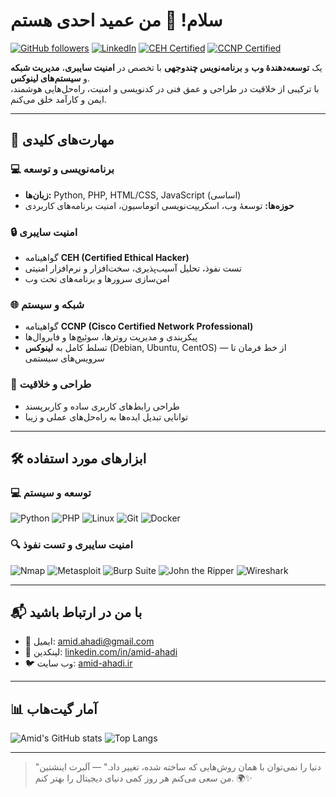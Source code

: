 # سلام! 👋 من عميد احدی هستم

[![GitHub followers](https://img.shields.io/github/followers/amid-ahadi?style=social)](https://github.com/amid-ahadi)
[![LinkedIn](https://img.shields.io/badge/LinkedIn-%230077B5.svg?logo=linkedin&logoColor=white)](https://www.linkedin.com/in/amid-ahadi-b9359514a/)
[![CEH Certified](https://img.shields.io/badge/CEH-Certified-%230056D6?logo=certification)](https://www.eccouncil.org/)
[![CCNP Certified](https://img.shields.io/badge/CCNP-Certified-%230056D6?logo=cisco)](https://www.cisco.com/)

یک **توسعه‌دهندهٔ وب** و **برنامه‌نویس چندوجهی** با تخصص در **امنیت سایبری**، **مدیریت شبکه** و **سیستم‌های لینوکس**.  
با ترکیبی از خلاقیت در طراحی و عمق فنی در کدنویسی و امنیت، راه‌حل‌هایی هوشمند، ایمن و کارآمد خلق می‌کنم.

---

## 🧠 مهارت‌های کلیدی

### 💻 برنامه‌نویسی و توسعه
- **زبان‌ها:** Python, PHP, HTML/CSS, JavaScript (اساسی)
- **حوزه‌ها:** توسعهٔ وب، اسکریپت‌نویسی اتوماسیون، امنیت برنامه‌های کاربردی

### 🔒 امنیت سایبری
- گواهینامه **CEH (Certified Ethical Hacker)**
- تست نفوذ، تحلیل آسیب‌پذیری، سخت‌افزار و نرم‌افزار امنیتی
- امن‌سازی سرورها و برنامه‌های تحت وب

### 🌐 شبکه و سیستم
- گواهینامه **CCNP (Cisco Certified Network Professional)**
- پیکربندی و مدیریت روترها، سوئیچ‌ها و فایروال‌ها
- تسلط کامل به **لینوکس** (Debian, Ubuntu, CentOS) — از خط فرمان تا سرویس‌های سیستمی

### 🎨 طراحی و خلاقیت
- طراحی رابط‌های کاربری ساده و کاربرپسند
- توانایی تبدیل ایده‌ها به راه‌حل‌های عملی و زیبا

---
## 🛠️ ابزارهای مورد استفاده

### 💻 توسعه و سیستم
![Python](https://img.shields.io/badge/Python-3776AB?logo=python&logoColor=white)
![PHP](https://img.shields.io/badge/PHP-777BB4?logo=php&logoColor=white)
![Linux](https://img.shields.io/badge/Linux-FCC624?logo=linux&logoColor=black)
![Git](https://img.shields.io/badge/Git-F05032?logo=git&logoColor=white)
![Docker](https://img.shields.io/badge/Docker-2496ED?logo=docker&logoColor=white)

### 🔍 امنیت سایبری و تست نفوذ
![Nmap](https://img.shields.io/badge/Nmap-0077B5?logo=nmap&logoColor=white)
![Metasploit](https://img.shields.io/badge/Metasploit-000000?logo=metasploit&logoColor=white)
![Burp Suite](https://img.shields.io/badge/Burp_Suite-FF6633?logo=burpsuite&logoColor=white)
![John the Ripper](https://img.shields.io/badge/John_the_Ripper-1A1A1A?logo=johntheripper&logoColor=white)
![Wireshark](https://img.shields.io/badge/Wireshark-1679A7?logo=wireshark&logoColor=white)

---

## 📬 با من در ارتباط باشید

- 📧 ایمیل: [amid.ahadi@gmail.com](mailto:amid.ahadi@gmail.com)
- 💼 لینکدین: [linkedin.com/in/amid-ahadi](https://www.linkedin.com/in/amid-ahadi-b9359514a/)
- 🐦 وب سايت: [amid-ahadi.ir](https://amid-ahadi.ir)

---

## 📊 آمار گیت‌هاب

![Amid's GitHub stats](https://github-readme-stats.vercel.app/api?username=amid-ahadi&show_icons=true&theme=radical)
![Top Langs](https://github-readme-stats.vercel.app/api/top-langs/?username=amid-ahadi&layout=compact&theme=radical)

---

> "دنیا را نمی‌توان با همان روش‌هایی که ساخته شده، تغییر داد." — آلبرت اینشتین  
> من سعی می‌کنم هر روز کمی دنیای دیجیتال را بهتر کنم. 🌍✨
